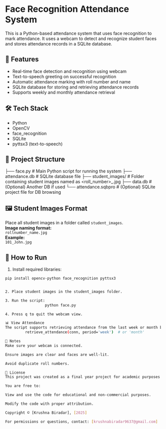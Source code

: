 # Face Recognition Attendance System

This is a Python-based attendance system that uses face recognition to mark attendance. It uses a webcam to detect and recognize student faces and stores attendance records in a SQLite database.

## 🧠 Features

- Real-time face detection and recognition using webcam
- Text-to-speech greeting on successful recognition
- Automatic attendance marking with roll number and name
- SQLite database for storing and retrieving attendance records
- Supports weekly and monthly attendance retrieval

## 🛠️ Tech Stack

- Python
- OpenCV
- face_recognition
- SQLite
- pyttsx3 (text-to-speech)

## 📁 Project Structure


├── face.py # Main Python script for running the system
├── attendance.db # SQLite database file
├── student_images/ # Folder containing student images named as <roll_number>_<name>.jpg
├── data.db # (Optional) Another DB if used
└── attendance.sqbpro # (Optional) SQLite project file for DB browsing


## 🖼️ Student Images Format

Place all student images in a folder called `student_images`.  
**Image naming format:**  
`rollnumber_name.jpg`  
**Example:**  
`101_John.jpg`

## 🚀 How to Run

1. Install required libraries:

```bash
pip install opencv-python face_recognition pyttsx3


2. Place student images in the student_images folder.

3. Run the script:
                  python face.py

4. Press q to quit the webcam view.

📊 View Attendance
The script supports retrieving attendance from the last week or month by calling:
         retrieve_attendance(conn, period='week')  # or 'month'

📌 Notes
Make sure your webcam is connected.

Ensure images are clear and faces are well-lit.

Avoid duplicate roll numbers.

📄 License
This project was created as a final year project for academic purposes at [Your College Name].

You are free to:

View and use the code for educational and non-commercial purposes.

Modify the code with proper attribution.

Copyright © [Krushna Biradar], [2025]

For permissions or questions, contact: [krushnabiradar9637@gmail.com]








